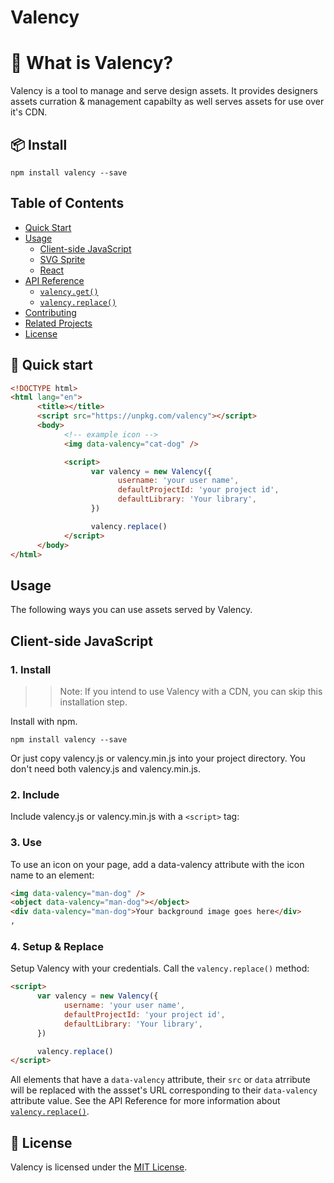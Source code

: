 # Valency

# 🤔 What is Valency?

Valency is a tool to manage and serve design assets. It provides designers assets curration & management capabilty as well serves assets for use over it's CDN.

## 📦 Install

```shell
npm install valency --save
```

## Table of Contents

- [Quick Start](#quick-start)
- [Usage](#usage)
     - [Client-side JavaScript](#client-side-javascript)
     - [SVG Sprite](#svg-sprite)
     - [React](#react)
- [API Reference](#api-reference)
     - [`valency.get()`](#valencygetattrs)
     - [`valency.replace()`](#valencyreplaceattrs)
- [Contributing](#contributing)
- [Related Projects](#related-projects)
- [License](#license)

## 🧪 Quick start

```html
<!DOCTYPE html>
<html lang="en">
      <title></title>
      <script src="https://unpkg.com/valency"></script>
      <body>
            <!-- example icon -->
            <img data-valency="cat-dog" />

            <script>
                  var valency = new Valency({
                        username: 'your user name',
                        defaultProjectId: 'your project id',
                        defaultLibrary: 'Your library',
                  })

                  valency.replace()
            </script>
      </body>
</html>
```

## Usage

The following ways you can use assets served by Valency.

## Client-side JavaScript

### 1. Install

> > Note: If you intend to use Valency with a CDN, you can skip this installation step.

Install with npm.

```shell
npm install valency --save
```

Or just copy valency.js or valency.min.js into your project directory. You don't need both valency.js and valency.min.js.

### 2. Include

Include valency.js or valency.min.js with a `<script>` tag:

### 3. Use

To use an icon on your page, add a data-valency attribute with the icon name to an element:

```html
<img data-valency="man-dog" />
<object data-valency="man-dog"></object>
<div data-valency="man-dog">Your background image goes here</div>
,
```

### 4. Setup & Replace

Setup Valency with your credentials. Call the `valency.replace()` method:

```html
<script>
      var valency = new Valency({
            username: 'your user name',
            defaultProjectId: 'your project id',
            defaultLibrary: 'Your library',
      })

      valency.replace()
</script>
```

All elements that have a `data-valency` attribute, their `src` or `data` atrribute will be replaced with the assset's URL corresponding to their `data-valency` attribute value.
See the API Reference for more information about [`valency.replace()`](#valencyreplaceattrs).

## 🧾 License

Valency is licensed under the [MIT License](https://github.com/ValencyHQ/vanilla/blob/master/LICENSE).
